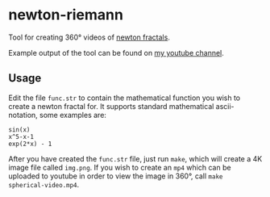 # newton-riemann

Tool for creating 360° videos of [newton fractals](https://en.wikipedia.org/wiki/Newton_fractal).

Example output of the tool can be found on [my youtube channel](https://www.youtube.com/channel/UCevZjdeIxCKNwaZNEf1BD1A).

## Usage
Edit the file `func.str` to contain the mathematical function you wish to create a newton fractal for.
It supports standard mathematical ascii-notation, some examples are:

    sin(x)
    x^5-x-1
    exp(2*x) - 1

After you have created the `func.str` file, just run `make`, which will create a 4K image file called `img.png`.
If you wish to create an `mp4` which can be uploaded to youtube in order to view the image in 360°, call `make spherical-video.mp4`.

